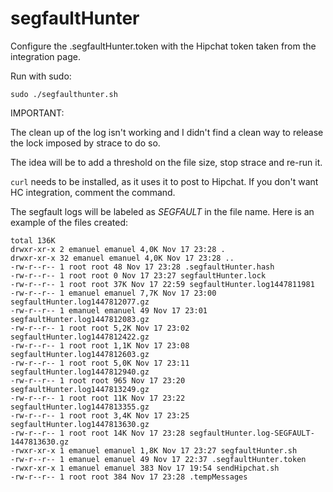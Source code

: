 # segfaultHunter

Configure the .segfaultHunter.token with the Hipchat token taken from the integration page.

Run with sudo:

```
sudo ./segfaulthunter.sh
```

IMPORTANT:

The clean up of the log isn't working and I didn't find a clean way to release the lock imposed by strace to do so.

The idea will be to add a threshold on the file size, stop strace and re-run it.

`curl` needs to be installed, as it uses it to post to Hipchat. If you don't want HC integration, comment the command.

The segfault logs will be labeled as *SEGFAULT* in the file name. Here is an example of the 
files created:

```
total 136K
drwxr-xr-x 2 emanuel emanuel 4,0K Nov 17 23:28 .
drwxr-xr-x 32 emanuel emanuel 4,0K Nov 17 23:28 ..
-rw-r--r-- 1 root root 48 Nov 17 23:28 .segfaultHunter.hash
-rw-r--r-- 1 root root 0 Nov 17 23:27 segfaultHunter.lock
-rw-r--r-- 1 root root 37K Nov 17 22:59 segfaultHunter.log1447811981
-rw-r--r-- 1 emanuel emanuel 7,7K Nov 17 23:00 segfaultHunter.log1447812077.gz
-rw-r--r-- 1 emanuel emanuel 49 Nov 17 23:01 segfaultHunter.log1447812083.gz
-rw-r--r-- 1 root root 5,2K Nov 17 23:02 segfaultHunter.log1447812422.gz
-rw-r--r-- 1 root root 1,1K Nov 17 23:08 segfaultHunter.log1447812603.gz
-rw-r--r-- 1 root root 5,0K Nov 17 23:11 segfaultHunter.log1447812940.gz
-rw-r--r-- 1 root root 965 Nov 17 23:20 segfaultHunter.log1447813249.gz
-rw-r--r-- 1 root root 11K Nov 17 23:22 segfaultHunter.log1447813355.gz
-rw-r--r-- 1 root root 3,4K Nov 17 23:25 segfaultHunter.log1447813630.gz
-rw-r--r-- 1 root root 14K Nov 17 23:28 segfaultHunter.log-SEGFAULT-1447813630.gz
-rwxr-xr-x 1 emanuel emanuel 1,8K Nov 17 23:27 segfaultHunter.sh
-rw-r--r-- 1 emanuel emanuel 49 Nov 17 22:37 .segfaultHunter.token
-rwxr-xr-x 1 emanuel emanuel 383 Nov 17 19:54 sendHipchat.sh
-rw-r--r-- 1 root root 384 Nov 17 23:28 .tempMessages
```

